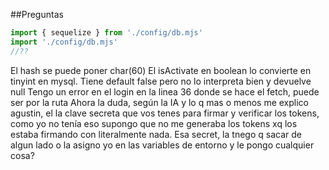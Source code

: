 ##Preguntas

```javascriptreact
import { sequelize } from './config/db.mjs'
import './config/db.mjs'
//??
```
El hash se puede poner char(60)
El isActivate en boolean lo convierte en tinyint en mysql. Tiene default false pero no lo interpreta bien y devuelve null
Tengo un error en el login en la linea 36 donde se hace el fetch, puede ser por la ruta
Ahora la duda, según la IA y lo q mas o menos me explico agustin, el la clave secreta que vos tenes para firmar y verificar los tokens, como yo no tenía eso supongo que no me generaba los tokens xq los estaba firmando con literalmente nada. Esa secret, la tnego q sacar de algun lado o la asigno yo en las variables de entorno y le pongo cualquier cosa?
